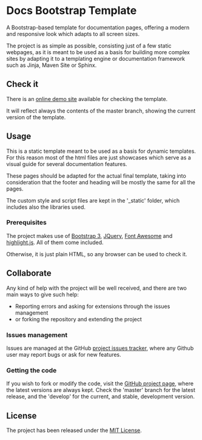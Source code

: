 # Docs Bootstrap Template

A Bootstrap-based template for documentation pages, offering a modern and responsive look which adapts to all screen sizes.

The project is as simple as possible, consisting just of a few static webpages, as it is meant to be used as a basis for building more complex sites by adapting it to a templating engine or documentation framework such as Jinja, Maven Site or Sphinx.

## Check it

There is an [online demo site][demo-site] available for checking the template.

It will reflect always the contents of the master branch, showing the current version of the template.

## Usage

This is a static template meant to be used as a basis for dynamic templates. For this reason most of the html files are just showcases which serve as a visual guide for several documentation features.

These pages should be adapted for the actual final template, taking into consideration that the footer and heading will be mostly the same for all the pages.

The custom style and script files are kept in the '\_static' folder, which includes also the libraries used.

### Prerequisites

The project makes use of [Bootstrap 3][bootstrap], [JQuery][jquery], [Font Awesome][font-awesome] and [highlight.js][highlightjs]. All of them come included.

Otherwise, it is just plain HTML, so any browser can be used to check it.

## Collaborate

Any kind of help with the project will be well received, and there are two main ways to give such help:

- Reporting errors and asking for extensions through the issues management
- or forking the repository and extending the project

### Issues management

Issues are managed at the GitHub [project issues tracker][issues], where any Github user may report bugs or ask for new features.

### Getting the code

If you wish to fork or modify the code, visit the [GitHub project page][scm], where the latest versions are always kept. Check the 'master' branch for the latest release, and the 'develop' for the current, and stable, development version.

## License

The project has been released under the [MIT License][license].

[bootstrap]: http://getbootstrap.com/
[demo-site]: http://www.wandrell.com/docs-bootstrap-template/
[font-awesome]: http://fortawesome.github.io/Font-Awesome/
[highlightjs]: https://highlightjs.org/
[issues]: https://github.com/Bernardo-MG/docs-bootstrap-template/issues
[jquery]: https://jquery.com/
[license]: http://www.opensource.org/licenses/mit-license.php
[scm]: http://github.com/Bernardo-MG/docs-bootstrap-template